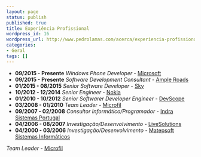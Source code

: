 ```yaml
---
layout: page
status: publish
published: true
title: Experiência Profissional
wordpress_id: 16
wordpress_url: http://www.pedrolamas.com/acerca/experiencia-profissional/
categories:
- Geral
tags: []
---
```

-   **09/2015 - Presente** *Windows Phone Developer* - [Microsoft](http://www.microsoft.com/)
-   **09/2015 - Presente** *Software Development Consultant* - [Ample Roads](http://www.ampleroads.com/)
-   **01/2015 - 08/2015** *Senior Software Developer* - [Sky](http://www.sky.com/)
-   **10/2012 - 12/2014** *Senior Engineer* - [Nokia](http://www.nokia.com/)
-   **01/2010 - 10/2012** *Senior Softwarer Developer Engineer* - [DevScope](http://www.devscope.net/)
-   **03/2008 - 01/2010** *Team Leader* - [Microfil](http://www.microfil.pt/)
-   **09/2007 - 02/2008** *Consultor Informático/Programador* - [Indra Sistemas Portugal](http://www.indra.pt/)
-   **04/2006 - 08/2007** *Investigação/Desenvolvimento* - [LiveSolutions](http://www.livesolutions.pt)
-   **04/2000 - 03/2006** *Investigação/Desenvolvimento* - [Matepsoft Sistemas Informáticos](http://www.matepsoft.pt/)

*Team Leader* - [Microfil](http://www.microfil.pt/)
